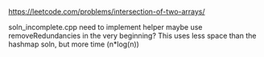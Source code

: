 https://leetcode.com/problems/intersection-of-two-arrays/


soln_incomplete.cpp
need to implement helper
maybe use removeRedundancies in the very beginning?
This uses less space than the hashmap soln, but more time (n*log(n))

